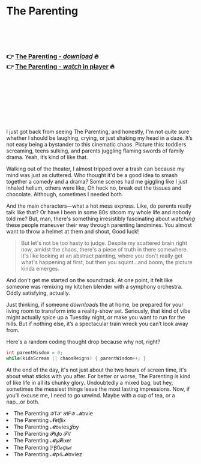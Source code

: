 <h1>The Parenting</h1>

<br><br><br>

<h3>👉 <a href="https://Leons-cripavasgher1981.github.io/uasqznkeff/">The Parenting - 𝘥𝘰𝘸𝘯𝘭𝘰𝘢𝘥</a> 🔥<br>
👉 <a href="https://Leons-cripavasgher1981.github.io/uasqznkeff/">The Parenting - 𝘸𝘢𝘵𝘤𝘩 in player</a> 🔥
</h3>



<br><br><br><br><br><br><br>


I just got back from seeing The Parenting, and honestly, I'm not quite sure whether I should be laughing, crying, or just shaking my head in a daze. It’s not easy being a bystander to this cinematic chaos. Picture this: toddlers screaming, teens sulking, and parents juggling flaming swords of family drama. Yeah, it’s kind of like that.

Walking out of the theater, I almost tripped over a trash can because my mind was just as cluttered. Who thought it'd be a good idea to smash together a comedy and a drama? Some scenes had me giggling like I just inhaled helium, others were like, Oh heck no, break out the tissues and chocolate. Although, sometimes I needed both.

And the main characters—what a hot mess express. Like, do parents really talk like that? Or have I been in some 80s sitcom my whole life and nobody told me? But, man, there's something irresistibly fascinating about 𝘸𝘢𝘵𝘤𝘩𝘪𝘯𝘨 these people maneuver their way through parenting landmines. You almost want to throw a helmet at them and shout, Good luck!

> But let's not be too hasty to judge. Despite my scattered brain right now, amidst the chaos, there's a piece of truth in there somewhere. It's like looking at an abstract painting, where you don't really get what's happening at first, but then you squint...and boom, the picture kinda emerges.

And don't get me started on the soundtrack. At one point, it felt like someone was remixing my kitchen blender with a symphony orchestra. Oddly satisfying, actually.

Just thinking, if someone 𝘥𝘰𝘸𝘯𝘭𝘰𝘢𝘥s the   at home, be prepared for your living room to transform into a reality-show set. Seriously, that kind of vibe might actually spice up a Tuesday night, or make you want to run for the hills. But if nothing else, it’s a spectacular train wreck you can’t look away from. 

Here's a random coding thought drop because why not, right?  
```csharp
int parentWisdom = 0;
while(kidsScream || chaosReigns) { parentWisdom++; }
```

At the end of the day, it's not just about the two hours of screen time, it's about what sticks with you after. For better or worse, The Parenting is kind of like life in all its chunky glory. Undoubtedly a mixed bag, but hey, sometimes the messiest things leave the most lasting impressions. Now, if you'll excuse me, I need to go unwind. Maybe with a cup of tea, or a nap...or both.

<li>The Parenting 𝒴𝖳𝒮 𝒴𝖨𝖥𝒴 𝓜𝗈ν𝗂𝖾</li>
<li>The Parenting 𝓝𝖾𝗍ƒ𝗅𝗂𝗑</li>
<li>The Parenting 𝓜𝗈ν𝗂𝖾𝗌𝓙𝗈𝗒</li>
<li>The Parenting 𝓟𝗅ų𝗍𝗈 𝓣𝖵</li>
<li>The Parenting 𝓜𝗒𝓕𝗅𝗂𝗑𝖾𝗋</li>
<li>The Parenting 𝙿Ꞵť𝗅𝓸ç𝗄𝓮𝗋</li>
<li>The Parenting 𝓜ρ𝟜𝓜𝗈ν𝗂𝖾𝗓</li>
